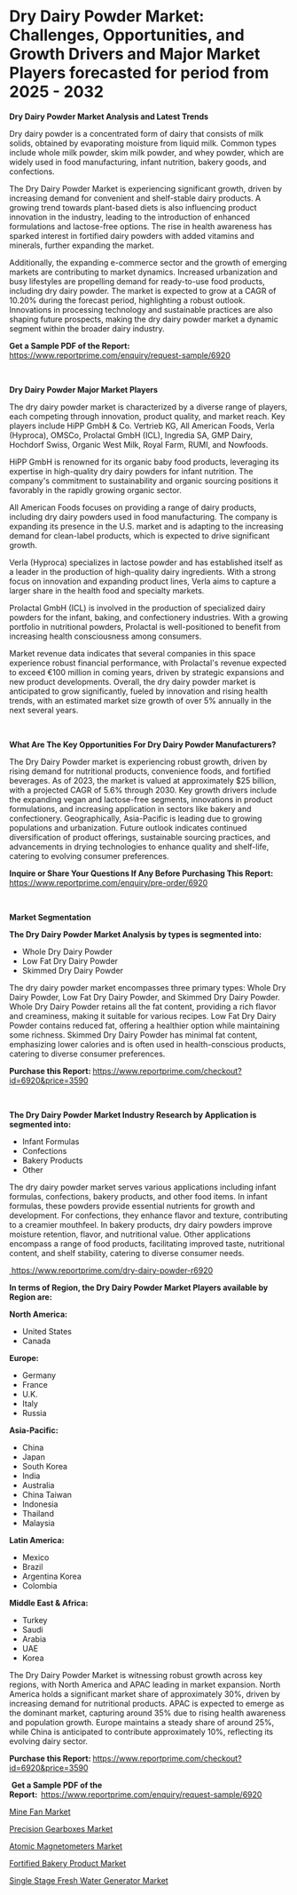 <p><h1>Dry Dairy Powder Market: Challenges, Opportunities, and Growth Drivers and Major Market Players forecasted for period from 2025 - 2032</h1></p><p><strong>Dry Dairy Powder Market Analysis and Latest Trends</strong></p>
<p><p>Dry dairy powder is a concentrated form of dairy that consists of milk solids, obtained by evaporating moisture from liquid milk. Common types include whole milk powder, skim milk powder, and whey powder, which are widely used in food manufacturing, infant nutrition, bakery goods, and confections.</p><p>The Dry Dairy Powder Market is experiencing significant growth, driven by increasing demand for convenient and shelf-stable dairy products. A growing trend towards plant-based diets is also influencing product innovation in the industry, leading to the introduction of enhanced formulations and lactose-free options. The rise in health awareness has sparked interest in fortified dairy powders with added vitamins and minerals, further expanding the market.</p><p>Additionally, the expanding e-commerce sector and the growth of emerging markets are contributing to market dynamics. Increased urbanization and busy lifestyles are propelling demand for ready-to-use food products, including dry dairy powder. The market is expected to grow at a CAGR of 10.20% during the forecast period, highlighting a robust outlook. Innovations in processing technology and sustainable practices are also shaping future prospects, making the dry dairy powder market a dynamic segment within the broader dairy industry.</p></p>
<p><strong>Get a Sample PDF of the Report:&nbsp;</strong> <a href="https://www.reportprime.com/enquiry/request-sample/6920?utm_campaign=3070&utm_medium=2&utm_source=Github&utm_content=ia&utm_term=19032025&utm_id=dry-dairy-powder">https://www.reportprime.com/enquiry/request-sample/6920</a></p>
<p>&nbsp;</p>
<p><strong>Dry Dairy Powder Major Market Players</strong></p>
<p><p>The dry dairy powder market is characterized by a diverse range of players, each competing through innovation, product quality, and market reach. Key players include HiPP GmbH & Co. Vertrieb KG, All American Foods, Verla (Hyproca), OMSCo, Prolactal GmbH (ICL), Ingredia SA, GMP Dairy, Hochdorf Swiss, Organic West Milk, Royal Farm, RUMI, and Nowfoods. </p><p>HiPP GmbH is renowned for its organic baby food products, leveraging its expertise in high-quality dry dairy powders for infant nutrition. The company's commitment to sustainability and organic sourcing positions it favorably in the rapidly growing organic sector.</p><p>All American Foods focuses on providing a range of dairy products, including dry dairy powders used in food manufacturing. The company is expanding its presence in the U.S. market and is adapting to the increasing demand for clean-label products, which is expected to drive significant growth.</p><p>Verla (Hyproca) specializes in lactose powder and has established itself as a leader in the production of high-quality dairy ingredients. With a strong focus on innovation and expanding product lines, Verla aims to capture a larger share in the health food and specialty markets. </p><p>Prolactal GmbH (ICL) is involved in the production of specialized dairy powders for the infant, baking, and confectionery industries. With a growing portfolio in nutritional powders, Prolactal is well-positioned to benefit from increasing health consciousness among consumers. </p><p>Market revenue data indicates that several companies in this space experience robust financial performance, with Prolactal's revenue expected to exceed €100 million in coming years, driven by strategic expansions and new product developments. Overall, the dry dairy powder market is anticipated to grow significantly, fueled by innovation and rising health trends, with an estimated market size growth of over 5% annually in the next several years.</p></p>
<p>&nbsp;</p>
<p><strong>What Are The Key Opportunities For Dry Dairy Powder Manufacturers?</strong></p>
<p><p>The Dry Dairy Powder market is experiencing robust growth, driven by rising demand for nutritional products, convenience foods, and fortified beverages. As of 2023, the market is valued at approximately $25 billion, with a projected CAGR of 5.6% through 2030. Key growth drivers include the expanding vegan and lactose-free segments, innovations in product formulations, and increasing application in sectors like bakery and confectionery. Geographically, Asia-Pacific is leading due to growing populations and urbanization. Future outlook indicates continued diversification of product offerings, sustainable sourcing practices, and advancements in drying technologies to enhance quality and shelf-life, catering to evolving consumer preferences.</p></p>
<p><strong>Inquire or Share Your Questions If Any Before Purchasing This Report:</strong> <a href="https://www.reportprime.com/enquiry/pre-order/6920?utm_campaign=3070&utm_medium=2&utm_source=Github&utm_content=ia&utm_term=19032025&utm_id=dry-dairy-powder">https://www.reportprime.com/enquiry/pre-order/6920</a></p>
<p>&nbsp;</p>
<p><strong>Market Segmentation</strong></p>
<p><strong>The Dry Dairy Powder Market Analysis by types is segmented into:</strong></p>
<p><ul><li>Whole Dry Dairy Powder</li><li>Low Fat Dry Dairy Powder</li><li>Skimmed Dry Dairy Powder</li></ul></p>
<p><p>The dry dairy powder market encompasses three primary types: Whole Dry Dairy Powder, Low Fat Dry Dairy Powder, and Skimmed Dry Dairy Powder. Whole Dry Dairy Powder retains all the fat content, providing a rich flavor and creaminess, making it suitable for various recipes. Low Fat Dry Dairy Powder contains reduced fat, offering a healthier option while maintaining some richness. Skimmed Dry Dairy Powder has minimal fat content, emphasizing lower calories and is often used in health-conscious products, catering to diverse consumer preferences.</p></p>
<p><strong>Purchase this Report:&nbsp;</strong><a href="https://www.reportprime.com/checkout?id=6920&price=3590&utm_campaign=3070&utm_medium=2&utm_source=Github&utm_content=ia&utm_term=19032025&utm_id=dry-dairy-powder">https://www.reportprime.com/checkout?id=6920&price=3590</a></p>
<p>&nbsp;</p>
<p><strong>The Dry Dairy Powder Market Industry Research by Application is segmented into:</strong></p>
<p><ul><li>Infant Formulas</li><li>Confections</li><li>Bakery Products</li><li>Other</li></ul></p>
<p><p>The dry dairy powder market serves various applications including infant formulas, confections, bakery products, and other food items. In infant formulas, these powders provide essential nutrients for growth and development. For confections, they enhance flavor and texture, contributing to a creamier mouthfeel. In bakery products, dry dairy powders improve moisture retention, flavor, and nutritional value. Other applications encompass a range of food products, facilitating improved taste, nutritional content, and shelf stability, catering to diverse consumer needs.</p></p>
<p><a href="https://www.reportprime.com/dry-dairy-powder-r6920?utm_campaign=3070&utm_medium=2&utm_source=Github&utm_content=ia&utm_term=19032025&utm_id=dry-dairy-powder">&nbsp;https://www.reportprime.com/dry-dairy-powder-r6920</a></p>
<p><strong>In terms of Region, the Dry Dairy Powder Market Players available by Region are:</strong></p>
<p>
    <p> <strong> North America: </strong>
        <ul>
            <li>United States</li>
            <li>Canada</li>
        </ul>
        </p> 
    <p> <strong> Europe: </strong>
        <ul>
            <li>Germany</li>
            <li>France</li>
            <li>U.K.</li>
            <li>Italy</li>
            <li>Russia</li>
        </ul>
        </p> 
    <p> <strong> Asia-Pacific: </strong>
        <ul>
            <li>China</li>
            <li>Japan</li>
            <li>South Korea</li>
            <li>India</li>
            <li>Australia</li>
            <li>China Taiwan</li>
            <li>Indonesia</li>
            <li>Thailand</li>
            <li>Malaysia</li>
        </ul>
        </p> 
    <p> <strong> Latin America: </strong>
        <ul>
            <li>Mexico</li>
            <li>Brazil</li>
            <li>Argentina Korea</li>
            <li>Colombia</li>
        </ul>
        </p> 
    <p> <strong> Middle East & Africa: </strong>
        <ul>
            <li>Turkey</li>
            <li>Saudi</li>
            <li>Arabia</li>
            <li>UAE</li>
            <li>Korea</li>
        </ul>
    </p>
    </p>
<p><p>The Dry Dairy Powder Market is witnessing robust growth across key regions, with North America and APAC leading in market expansion. North America holds a significant market share of approximately 30%, driven by increasing demand for nutritional products. APAC is expected to emerge as the dominant market, capturing around 35% due to rising health awareness and population growth. Europe maintains a steady share of around 25%, while China is anticipated to contribute approximately 10%, reflecting its evolving dairy sector.</p></p>
<p><strong>Purchase this Report: </strong><a href="https://www.reportprime.com/checkout?id=6920&price=3590&utm_campaign=3070&utm_medium=2&utm_source=Github&utm_content=ia&utm_term=19032025&utm_id=dry-dairy-powder">https://www.reportprime.com/checkout?id=6920&price=3590</a></p>
<p>&nbsp;<strong>Get a Sample PDF of the Report:&nbsp;&nbsp;</strong><a href="https://www.reportprime.com/enquiry/request-sample/6920?utm_campaign=3070&utm_medium=2&utm_source=Github&utm_content=ia&utm_term=19032025&utm_id=dry-dairy-powder">https://www.reportprime.com/enquiry/request-sample/6920</a></p>
<p><strong></strong></p>
<p><p><a href="https://www.linkedin.com/pulse/resilient-growth-expected-global-mine-fan-market-projected-ixg2e?utm_campaign=3070&utm_medium=2&utm_source=Github&utm_content=ia&utm_term=19032025&utm_id=dry-dairy-powder">Mine Fan Market</a></p><p><a href="https://www.linkedin.com/pulse/precision-gearboxes-market-report-driving-growth-industry-analysis-7ac6e?utm_campaign=3070&utm_medium=2&utm_source=Github&utm_content=ia&utm_term=19032025&utm_id=dry-dairy-powder">Precision Gearboxes Market</a></p><p><a href="https://www.linkedin.com/pulse/future-growth-atomic-magnetometers-market-projected-93-cagr-siuoe?utm_campaign=3070&utm_medium=2&utm_source=Github&utm_content=ia&utm_term=19032025&utm_id=dry-dairy-powder">Atomic Magnetometers Market</a></p><p><a href="https://github.com/abbasgwiltke/Market-Research-Report-List-1/blob/main/fortified-bakery-product-market.md?utm_campaign=3070&utm_medium=2&utm_source=Github&utm_content=ia&utm_term=19032025&utm_id=dry-dairy-powder">Fortified Bakery Product Market</a></p><p><a href="https://www.linkedin.com/pulse/single-stage-fresh-water-generator-market-expansion-from-nssne?utm_campaign=3070&utm_medium=2&utm_source=Github&utm_content=ia&utm_term=19032025&utm_id=dry-dairy-powder">Single Stage Fresh Water Generator Market</a></p></p>